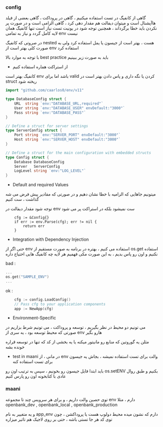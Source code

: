 ### config

 گاهی از کانفیگ در تست استفاده میکنیم ، گاهی در پروداکت ، گاهی بعضی از فیلد هاآپشنال است و میتوان دیفالت هم مقدار دهی کرد ، گاهی الزامی است و در صورت پر نکردن باید خطا برگرداند ، همچنین توجه شود در یونیت تست نیاز است تنها کانفیگ همان لایه کامل گردد و نیاز به تمامی env  نیست

در صروتی که کانفیگ nested  هست ، بهتر است از جیسون یا یمل استفاده کرد ولی به صورت کلی بهتر است از env  استفاده کرد

با توجه به موارد بالا best practice باید به صورت زیر ببینیم

+ از استراکت هماره استفاده کنیم

کانفیگ بهتر است env  باشد اما برای valid کردن یا نگه داری و پاس دادن بهتر است در struct ریخته شود

```go
import "github.com/caarlos0/env/v11"

type DatabaseConfig struct {
    URL  string `env:"DATABASE_URL,required"`
    User string `env:"DATABASE_USER" envDefault:"3000"`
    Pass string `env:"DATABASE_PASS"`
}

// Define a struct for server settings
type ServerConfig struct {
    Port string `env:"SERVER_PORT" envDefault:"3000"`
    Host string `env:"SERVER_HOST" envDefault:"3000"`
}

// Define a struct for the main configuration with embedded structs
type Config struct {
    Database DatabaseConfig
    Server   ServerConfig
    LogLevel string `env:"LOG_LEVEL"`
}
```
+ Default and required Values

میتونیم جاهایی که الزامیه با خطا نشان دهیم و در صورتی که مقادیر پیش فرض می شه گذاشت ، ست کنیم

توجه شود مقدار دیفالت در env ست نمیشود بلکه در استراکت پر می شود
```
    cfg := &Config{}
    if err := env.Parse(cfg); err != nil {
        return err
    }
```
+ Integration with Dependency Injection

حتی اگر از env  استفاده می کنیم ، بهتره در برنامه به صورت مستقیم از os.get استفاده نکنیم و اون رو پاس بدیم ، به این صورت مکی فهمیم هر لایه چه کانفیگ هایی احتیاج داره

bad :
```go
...
os.get("SAMPLE_ENV")
...
```

ok :
```go
    cfg := config.LoadConfig()
    // Pass cfg to your application components
    app := NewApp(cfg)
```

+ Environment-Specific

می تونیم دو محیط در نظر بگیریم ، توسعه و پروداکت  ، می تونیم شرط بزاریم در صورتی که محیط توسعه بود ، یه سری از env هارو بگیر

مثلن یه گوروتین که منابع رو مانیتور میکنه یا یه بخشی از کد که تنها در  توسعه قراره خونده بشه

+ test in maani
در مانی ، از env والت برای تست استفاده نمیشه ، بجاش یه جیسون برای تست استفاده کنه 

باید ابتدا فایل جیسون رو بخونیم ، سپس به ترتیب اون رو os.setENV بکنیم و طبق روال عادی با کتابخونه اون رو پارس کنیم

### maani

توی حصین والت داریم ، و برای هر سرویس چند تا مجموعه env  دارم ، مثلا openbank_dev , openbank_local , openbank_production


و یه متغییر به نام app_env  دارم که نشون میده محیط دولوپ هست یا پروداکشن ، چون توی کد هر جا تستی باشه ، حتی بر روی لاجیک هم تاثیر میزاره
